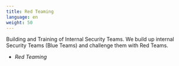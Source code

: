 ```yaml
---
title: Red Teaming
language: en
weight: 50
---
```


Building and Training of Internal Security Teams.
We build up internal Security Teams (Blue Teams) and challenge them with Red Teams.
* _Red Teaming_
